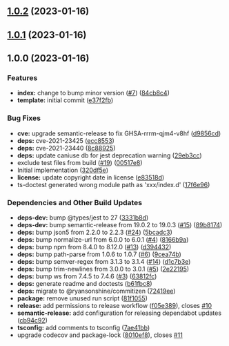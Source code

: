## [1.0.2](https://github.com/Atry/proxy-handler-decorators/compare/v1.0.1...v1.0.2) (2023-01-16)

## [1.0.1](https://github.com/Atry/proxy-handler-decorators/compare/v1.0.0...v1.0.1) (2023-01-16)

## 1.0.0 (2023-01-16)


### Features

* **index:** change to bump minor version ([#7](https://github.com/Atry/proxy-handler-decorators/issues/7)) ([84cb8c4](https://github.com/Atry/proxy-handler-decorators/commit/84cb8c44d0dd5143ecd1d12b129b426283d10ef5))
* **template:** initial commit ([e37f2fb](https://github.com/Atry/proxy-handler-decorators/commit/e37f2fbb4998ac87a8c00bf032b30163d2e809d2))


### Bug Fixes

* **cve:** upgrade semantic-release to fix GHSA-rrrm-qjm4-v8hf ([d9856cd](https://github.com/Atry/proxy-handler-decorators/commit/d9856cd7ce303bad4dbac29c29ee01d97cd4b9fa))
* **deps:** cve-2021-23425 ([ecc8553](https://github.com/Atry/proxy-handler-decorators/commit/ecc8553254d6724195472dd644f2e83df16cb93c))
* **deps:** cve-2021-23440 ([8c88925](https://github.com/Atry/proxy-handler-decorators/commit/8c889253bf6a9a5209816b13398b7f7f1cdae416))
* **deps:** update caniuse db for jest deprecation warning ([29eb3cc](https://github.com/Atry/proxy-handler-decorators/commit/29eb3ccdf8e64243095f78a953e1498b5487f044))
* exclude test files from build ([#19](https://github.com/Atry/proxy-handler-decorators/issues/19)) ([00517e8](https://github.com/Atry/proxy-handler-decorators/commit/00517e8aaa1b4d0754e7f99db137c7b817672e08))
* Initial implementation ([320df5e](https://github.com/Atry/proxy-handler-decorators/commit/320df5ee280cee4fa7cb14fb51dd837babd8f3e2))
* **license:** update copyright date in license ([e83518d](https://github.com/Atry/proxy-handler-decorators/commit/e83518d3dd5f0313013bacbe8fb9c68932d54945))
* ts-doctest generated wrong module path as 'xxx/index.d' ([17f6e96](https://github.com/Atry/proxy-handler-decorators/commit/17f6e960735a8b2abadbfd9061b6864fde1af93c))


### Dependencies and Other Build Updates

* **deps-dev:** bump @types/jest to 27 ([3331b8d](https://github.com/Atry/proxy-handler-decorators/commit/3331b8d4b007d8a4bd4ea0fd33de8b37b7fdda29))
* **deps-dev:** bump semantic-release from 19.0.2 to 19.0.3 ([#15](https://github.com/Atry/proxy-handler-decorators/issues/15)) ([89b8174](https://github.com/Atry/proxy-handler-decorators/commit/89b8174ecf7d951f57f72579f1ba18e627d132f4))
* **deps:** bump json5 from 2.2.0 to 2.2.3 ([#24](https://github.com/Atry/proxy-handler-decorators/issues/24)) ([5bcadc3](https://github.com/Atry/proxy-handler-decorators/commit/5bcadc3aa3cdcf8323622a0fad3aa9f33ad9bf88))
* **deps:** bump normalize-url from 6.0.0 to 6.0.1 ([#4](https://github.com/Atry/proxy-handler-decorators/issues/4)) ([8166b9a](https://github.com/Atry/proxy-handler-decorators/commit/8166b9ace81832579218ad88382e400fc9a1bdc3))
* **deps:** bump npm from 8.4.0 to 8.12.0 ([#13](https://github.com/Atry/proxy-handler-decorators/issues/13)) ([d394432](https://github.com/Atry/proxy-handler-decorators/commit/d39443238110052106418d318bee74430d9890bc))
* **deps:** bump path-parse from 1.0.6 to 1.0.7 ([#6](https://github.com/Atry/proxy-handler-decorators/issues/6)) ([9cea74b](https://github.com/Atry/proxy-handler-decorators/commit/9cea74b30748fd73b2865812d50c2cf460e24ea8))
* **deps:** bump semver-regex from 3.1.3 to 3.1.4 ([#14](https://github.com/Atry/proxy-handler-decorators/issues/14)) ([d1c7b3e](https://github.com/Atry/proxy-handler-decorators/commit/d1c7b3e29ab425de319382a81a594d73e2e51896))
* **deps:** bump trim-newlines from 3.0.0 to 3.0.1 ([#5](https://github.com/Atry/proxy-handler-decorators/issues/5)) ([2e22195](https://github.com/Atry/proxy-handler-decorators/commit/2e22195d68efd6c5b69e44bb6be5a6c0f66e4237))
* **deps:** bump ws from 7.4.5 to 7.4.6 ([#3](https://github.com/Atry/proxy-handler-decorators/issues/3)) ([63812fc](https://github.com/Atry/proxy-handler-decorators/commit/63812fc0c676e42bd2406cf90542cf6bdf639395))
* **deps:** generate readme and doctests ([b61fbc8](https://github.com/Atry/proxy-handler-decorators/commit/b61fbc8537c8ff2610dd39c057cc996ae705b530))
* **deps:** migrate to @ryansonshine/commitizen ([72419ee](https://github.com/Atry/proxy-handler-decorators/commit/72419eefb8448e7f4f09e1b2676d3288654045bc))
* **package:** remove unused run script ([81f1055](https://github.com/Atry/proxy-handler-decorators/commit/81f10554315e79bcf8292d9ae20ffedde5c1b8f8))
* **release:** add permissions to release workflow ([f05e389](https://github.com/Atry/proxy-handler-decorators/commit/f05e389f96cf273e9df7a10af9155c40200b7b39)), closes [#10](https://github.com/Atry/proxy-handler-decorators/issues/10)
* **semantic-release:** add configuration for releasing dependabot updates ([cb94c92](https://github.com/Atry/proxy-handler-decorators/commit/cb94c92147bbfc9409c8e2fee9b3f21d3b254e99))
* **tsconfig:** add comments to tsconfig ([7ae41bb](https://github.com/Atry/proxy-handler-decorators/commit/7ae41bbbcc7841ad9fd2f9b6b1c5abee93250202))
* upgrade codecov and package-lock ([8010ef8](https://github.com/Atry/proxy-handler-decorators/commit/8010ef8200b9ce30ddc89e70dc6556d6bc341f6d)), closes [#11](https://github.com/Atry/proxy-handler-decorators/issues/11)

